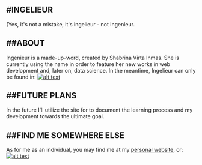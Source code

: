#INGELIEUR
-----
(Yes, it's not a mistake, it's ingelieur - not ingenieur.

##ABOUT
-----
Ingenieur is a made-up-word, created by Shabrina Virta Inmas. She is currently
using the name in order to feature her new works in web development and, later on,
data science. 
In the meantime, Ingelieur can only be found in:
[![alt text](https://github.com/ingelieur/ingelieur.github.io/blob/development/img/twitter.png)](https://twitter.com/ingelieur)

##FUTURE PLANS
-----
In the future I'll utilize the site for to document the learning process and my development towards the ultimate goal. 

##FIND ME SOMEWHERE ELSE
-----
As for me as an individual, you may find me at my [personal website](http://esviai.com), or: 
[![alt text](https://github.com/ingelieur/ingelieur.github.io/blob/development/img/twitter.png)](https://twitter.com/esviai)
